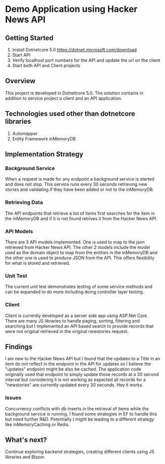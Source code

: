 # Demo Application using Hacker News API

## Getting Started
1. Install Dotnetcore 5.0 https://dotnet.microsoft.com/download
2. Start API
3. Verify localhost port numbers for the API and update the url on the client
4. Start both API and Client projects

## Overview
This project is developed in Dotnetcore 5.0. The solution contains in addition to service project a client and an API application.

## Technologies used other than dotnetcore libraries
1. Automapper
2. Entity Framework inMemoryDB

## Implementation Strategy

### Background Service
When a request is made for any endpoint a background service is started and does not stop. This service runs every 30 seconds retrieving new stories and validating if they have been added or not to the inMemoryDB. 

### Retrieving Data
The API endpoints that retrieve a list of items first searches for the item in the inMemoryDB and if it is not found retrives it from the Hacker News API. 

### API Models
There are 3 API models implemented. One is used to map to the json retrieved from Hacker News API. The other 2 models include the model used as the domain object to map from the entities in the inMemoryDB and the other one is used to produce JSON from the API. This offers flexibility for what is stored and retrieved. 

### Unit Test
The current unit test demonstrates testing of some service methods and can be expanded to do more including doing controller layer testing.

### Client
Client is currently developed as a server side app using ASP.Net Core. There are many JS libraries to handle paging, sorting, filtering and searching but I implemented an API based search to provide records that were not original retrieved in the original newstories request.  

## Findings
I am new to the Hacker News API but I found that the updates to a Title in an item do not reflect in the endpoint in the API for updates so I believe the "updates" endpoint might be also be cached. The application code originally used that endpoint to simply update those records at a 30 second interval but considering it is not working as expected  all records for a "newstories" are currently updated every 30 seconds. Hey it works.

### Issues
Concurrency conflicts with db inserts in the retrieval of items while the background service is running. I found some strategies in EF to handle this but need further R&D.
Potentially I might be leading to a different strategy like inMemoryCaching or Redis.

## What's next?
Continue exploring backend strategies, creating different clients using JS libraries and Blazor. 

